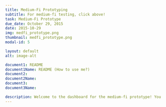 ```yaml
---
title: Medium-Fi Prototyping
subtitle: For medium-fi testing, click above!
task: Medium-Fi Prototype
due_date: October 29, 2015
date: 2015-10-29
img: medfi_prototype.png
thumbnail: medfi_prototype.png
modal-id: 5

layout: default
alt: image-alt

document1: README
document1Name: README (How to use me?)
document2: 
document2Name: 
document3: 
document3Name: 

description: Welcome to the dashboard for the medium-fi prototype! You're probably here to test out the prototype, yeah? If so, go <a href="https://mdennisellis.proto.io/player/?id=8e37777f-d6c6-4946-af60-278fa0dfa99d">here!</a> But first, check out the README (below).
---
```

